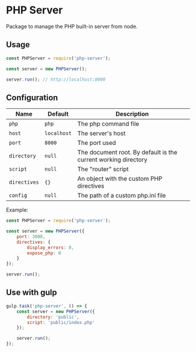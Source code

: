 # PHP Server

Package to manage the PHP built-in server from node.

## Usage

```js
const PHPServer = require('php-server');

const server = new PHPServer();

server.run(); // http://localhost:8000
```

## Configuration

Name | Default | Description
-----|---------|------------
`php` | `php` | The php command file
`host` | `localhost` | The server's host
`port` | `8000` | The port used
`directory` | `null` | The document root. By default is the current working directory
`script` | `null` | The "router" script
`directives` | `{}` | An object with the custom PHP directives
`config` | `null` | The path of a custom php.ini file

Example:

```js
const PHPServer = require('php-server');

const server = new PHPServer({
    port: 3000,
    directives: {
        display_errors: 0,
        expose_php: 0
    }
});

server.run();
```

## Use with gulp

```js
gulp.task('php-server', () => {
    const server = new PHPServer({
        directory: 'public',
        script: 'public/index.php'
    });

    server.run();
});
```


